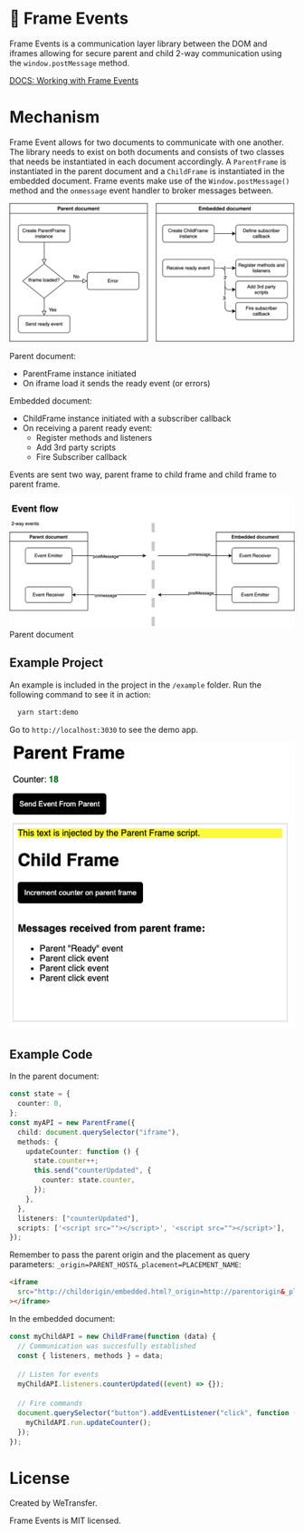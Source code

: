 # 🔗 Frame Events

Frame Events is a communication layer library between the DOM and iframes allowing for secure parent and child 2-way communication using the `window.postMessage` method.

[DOCS: Working with Frame Events](./docs/working-with-frame-events.md)

# Mechanism

Frame Event allows for two documents to communicate with one another. The library needs to exist on both documents and consists of two classes that needs be instantiated in each document accordingly. A `ParentFrame` is instantiated in the parent document and a `ChildFrame` is instantiated in the embedded document. Frame events make use of the `Window.postMessage()` method and the `onmessage` event handler to broker messages between.

![Subscriber Callback](./docs/images/subscriber_callback.svg "Subscriber Callback Diagram")

Parent document:
- ParentFrame instance initiated
- On iframe load it sends the ready event (or errors)

Embedded document:
- ChildFrame instance initiated with a subscriber callback
- On receiving a parent ready event:
  - Register methods and listeners
  - Add 3rd party scripts
  - Fire Subscriber callback

Events are sent two way, parent frame to child frame and child frame to parent frame.

![Event Flow](./docs/images/event_flow.svg "Event FLow Diagram")
Parent document

## Example Project

An example is included in the project in the `/example` folder. Run the following command to see it in action:

```bash
  yarn start:demo
```

Go to `http://localhost:3030` to see the demo app.

![Example](./docs/images/example.png "Example")

## Example Code

In the parent document:

```typescript
const state = {
  counter: 0,
};
const myAPI = new ParentFrame({
  child: document.querySelector("iframe"),
  methods: {
    updateCounter: function () {
      state.counter++;
      this.send("counterUpdated", {
        counter: state.counter,
      });
    },
  },
  listeners: ["counterUpdated"],
  scripts: ['<script src=""></script>', '<script src=""></script>'],
});
```

Remember to pass the parent origin and the placement as query parameters: `_origin=PARENT_HOST&_placement=PLACEMENT_NAME`:

```html
<iframe
  src="http://childorigin/embedded.html?_origin=http://parentorigin&_placement=myPlacement"
></iframe>
```

In the embedded document:

```typescript
const myChildAPI = new ChildFrame(function (data) {
  // Communication was succesfully established
  const { listeners, methods } = data;

  // Listen for events
  myChildAPI.listeners.counterUpdated((event) => {});

  // Fire commands
  document.querySelector("button").addEventListener("click", function () {
    myChildAPI.run.updateCounter();
  });
});
```

# License
Created by WeTransfer.

Frame Events is MIT licensed.